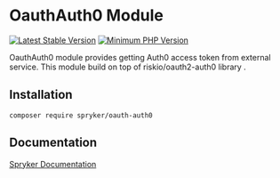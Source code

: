 # OauthAuth0 Module
[![Latest Stable Version](https://poser.pugx.org/spryker/oauth-auth0/v/stable.svg)](https://packagist.org/packages/spryker/oauth-auth0)
[![Minimum PHP Version](https://img.shields.io/badge/php-%3E%3D%207.4-8892BF.svg)](https://php.net/)

OauthAuth0 module provides getting Auth0 access token from external service. This module build on top of riskio/oauth2-auth0 library .

## Installation

```
composer require spryker/oauth-auth0
```

## Documentation

[Spryker Documentation](https://docs.spryker.com)
